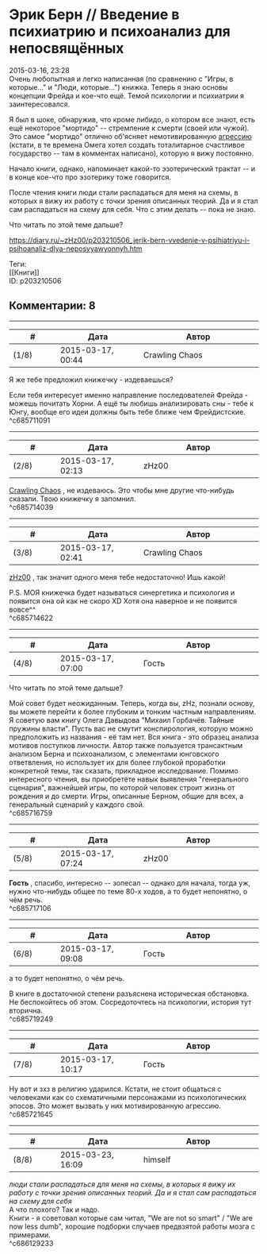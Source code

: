 Эрик Берн // Введение в психиатрию и психоанализ для непосвящённых
==================================================================

  
2015-03-16, 23:28  
 Очень любопытная и легко написанная (по сравнению с "Игры, в которые..." и "Люди, которые...") книжка. Теперь я знаю основы концепции Фрейда и кое-что ещё. Темой психологии и психиатрии я заинтересовался.   
   
 Я был в шоке, обнаружив, что кроме либидо, о котором все знают, есть ещё некоторое "мортидо" -- стремление к смерти (своей или чужой). Это самое "мортидо" отлично об'ясняет немотивированную  [агрессию](О%20спокойствии)  (кстати, в те времена Омега хотел создать тоталитарное счастливое государство -- там в комментах написано), которую я вижу постоянно.   
   
 Начало книги, однако, напоминает какой-то эзотерический трактат -- и в конце кое-что про эзотерику тоже говорится.   
   
 После чтения книги люди стали распадаться для меня на схемы, в которых я вижу их работу с точки зрения описанных теорий. Да и я стал сам распадаться на схему для себя. Что с этим делать -- пока не знаю.   
   
 Что читать по этой теме дальше?   
  
<https://diary.ru/~zHz00/p203210506_jerik-bern-vvedenie-v-psihiatriyu-i-psihoanaliz-dlya-neposvyawyonnyh.htm>  
  
Теги:  
[[Книги]]  
ID: p203210506  


Комментарии: 8
--------------

  


---



|         #         |              Дата              |                     Автор                     |           ID           |
| --- | --- | --- | --- |
| (1/8) | 2015-03-17, 00:44 | Crawling Chaos | c685711091 |

  
 Я же тебе предложил книжечку - издеваешься?   
   
 Если тебя интересует именно направление последователей Фрейда - можешь почитать Хорни. А ещё ты любишь анализировать сны - тебе к Юнгу, вообще его идеи должны быть тебе ближе чем Фрейдистские.   
 ^c685711091

---



|         #         |              Дата              |                     Автор                     |           ID           |
| --- | --- | --- | --- |
| (2/8) | 2015-03-17, 02:13 | zHz00 | c685714039 |

  
  [Crawling Chaos](http://degozaru.diary.ru "de gozaru")  , не издеваюсь. Это чтобы мне другие что-нибудь сказали. Твою книжечку я запомнил.   
 ^c685714039

---



|         #         |              Дата              |                     Автор                     |           ID           |
| --- | --- | --- | --- |
| (3/8) | 2015-03-17, 02:41 | Crawling Chaos | c685714622 |

  
  [zHz00](https://zHz00.diary.ru "Untitled")  , так значит одного меня тебе недостаточно! Ишь какой!   
   
 P.S. МОЯ книжечка будет называться синергетика и психология и появится она ой как не скоро XD Хотя она наверное и не появится вовсе^^   
 ^c685714622

---



|         #         |              Дата              |                     Автор                     |           ID           |
| --- | --- | --- | --- |
| (4/8) | 2015-03-17, 07:00 | Гость | c685716759 |

  
  Что читать по этой теме дальше?    
   
 Мой совет будет неожиданным. Теперь, когда вы, zHz, познали основу, вы можете перейти к более глубоким и тонким частным направлениям. Я советую вам книгу Олега Давыдова "Михаил Горбачёв. Тайные пружины власти". Пусть вас не смутит конспирология, которую можно предположить из названия - её там нет. Вся книга - это образец анализа мотивов поступков личности. Автор также пользуется трансактным анализом Берна и психоанализом, с элементами юнговского ответвления, но использует их для более глубокой проработки конкретной темы, так сказать, прикладное исследование. Помимо интересного чтения, вы приобретёте навык выявления "генерального сценария", важнейшей игры, по которой человек строит жизнь от рождения и до смерти. Игры, описанные Берном, общие для всех, а генеральный сценарий у каждого свой.   
 ^c685716759

---



|         #         |              Дата              |                     Автор                     |           ID           |
| --- | --- | --- | --- |
| (5/8) | 2015-03-17, 07:24 | zHz00 | c685717106 |

  
  **Гость**  , спасибо, интересно -- зопесал -- однако для начала, тогда уж, нужно что-нибудь общее по теме 80-х ходов, а то будет непонятно, о чём речь.   
 ^c685717106

---



|         #         |              Дата              |                     Автор                     |           ID           |
| --- | --- | --- | --- |
| (6/8) | 2015-03-17, 09:08 | Гость | c685719249 |

  
  а то будет непонятно, о чём речь.    
   
 В книге в достаточной степени разъяснена историческая обстановка. Не беспокойтесь об этом. Сосредоточтесь на психологии, история тут вторична.   
 ^c685719249

---



|         #         |              Дата              |                     Автор                     |           ID           |
| --- | --- | --- | --- |
| (7/8) | 2015-03-17, 10:17 | Гость | c685721645 |

  
 Ну вот и зхз в религию ударился. Кстати, не стоит общаться с человеками как со схематичными персонажами из психологических эпосов. Это может вызвать у них мотивированную агрессию.   
 ^c685721645

---



|         #         |              Дата              |                     Автор                     |           ID           |
| --- | --- | --- | --- |
| (8/8) | 2015-03-23, 16:09 | himself | c686129233 |

  
  *люди стали распадаться для меня на схемы, в которых я вижу их работу с точки зрения описанных теорий. Да и я стал сам распадаться на схему для себя*    
 А что плохого? Так и надо.   
 Книги - я советовал которые сам читал, "We are not so smart" / "We are now less dumb", хорошие подборки случаев предвзятой работы мозга с примерами.   
 ^c686129233